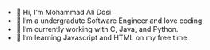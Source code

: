 - 👋 Hi, I’m Mohammad Ali Dosi 
- 👀 I’m a undergradute Software Engineer and love coding 
- 🌱 I’m currently working with C, Java, and Python.
- 💞️ I’m learning Javascript and HTML on my free time.

